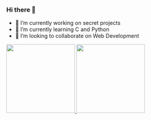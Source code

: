 ### Hi there 👋

- 🔭 I’m currently working on secret projects
- 🌱 I’m currently learning C and Python
- 👯 I’m looking to collaborate on Web Development


<div>
  <a href = "https://github.com/kkaizer11/">
  <img height="180em" src = "https://github-readme-stats.vercel.app/api?username=kkaizer11&show_icons=true&theme=transparent&include_all_commits=true">
  <img height="180em" src = "https://github-readme-stats.vercel.app/api/top-langs/?username=kkaizer11&layout=compact&theme=transparent&exclude_repo=github-readme-stats">
</div>
